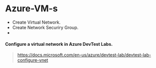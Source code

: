 # Azure-VM-s

- Create Virtual Network.
- Create Network Securiry Group.
- 



#### Configure a virtual network in Azure DevTest Labs.

> https://docs.microsoft.com/en-us/azure/devtest-lab/devtest-lab-configure-vnet

